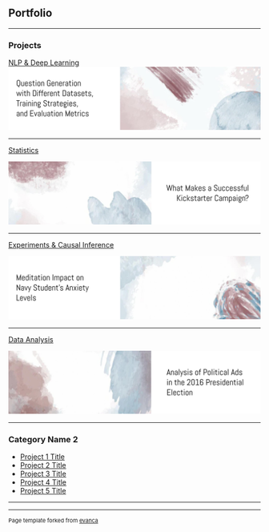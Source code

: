 ## Portfolio

---

### Projects 

[NLP & Deep Learning](/projects/nlp/qg_project_page)
<img src="images/nlp.jpg?raw=true"/>

---
[Statistics](/projects/statistics/statistics_project_page)
<!-- (/pdf/sample_presentation.pdf) -->
<img src="images/stats.jpg?raw=true"/>

---
[Experiments & Causal Inference](/projects/experiments/experiments_page)
<!-- (/sample_page) -->
<img src="images/experiment.jpg?raw=true"/>

---
[Data Analysis](/projects/analysis/analysis_page)
<!-- (http://example.com/) -->
<img src="images/analysis.jpg?raw=true"/>

---

### Category Name 2

- [Project 1 Title](http://example.com/)
- [Project 2 Title](http://example.com/)
- [Project 3 Title](http://example.com/)
- [Project 4 Title](http://example.com/)
- [Project 5 Title](http://example.com/)

---




---
<p style="font-size:11px">Page template forked from <a href="https://github.com/evanca/quick-portfolio">evanca</a></p>
<!-- Remove above link if you don't want to attibute -->
